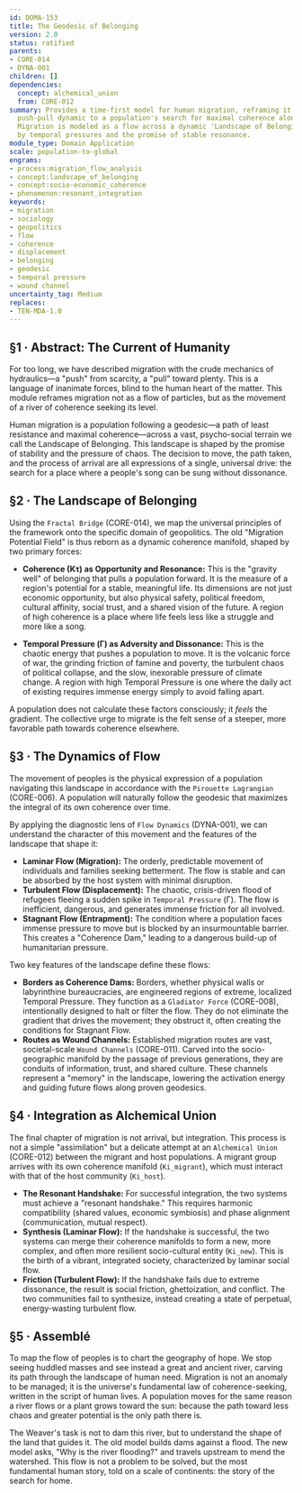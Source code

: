 ```yaml
---
id: DOMA-153
title: The Geodesic of Belonging
version: 2.0
status: ratified
parents:
- CORE-014
- DYNA-001
children: []
dependencies:
  concept: alchemical_union
  from: CORE-012
summary: Provides a time-first model for human migration, reframing it from a simple
  push-pull dynamic to a population's search for maximal coherence along a geodesic.
  Migration is modeled as a flow across a dynamic 'Landscape of Belonging', shaped
  by temporal pressures and the promise of stable resonance.
module_type: Domain Application
scale: population-to-global
engrams:
- process:migration_flow_analysis
- concept:landscape_of_belonging
- concept:socio-economic_coherence
- phenomenon:resonant_integration
keywords:
- migration
- sociology
- geopolitics
- flow
- coherence
- displacement
- belonging
- geodesic
- temporal pressure
- wound channel
uncertainty_tag: Medium
replaces:
- TEN-MDA-1.0
---
```

## §1 · Abstract: The Current of Humanity
For too long, we have described migration with the crude mechanics of hydraulics—a "push" from scarcity, a "pull" toward plenty. This is a language of inanimate forces, blind to the human heart of the matter. This module reframes migration not as a flow of particles, but as the movement of a river of coherence seeking its level.

Human migration is a population following a geodesic—a path of least resistance and maximal coherence—across a vast, psycho-social terrain we call the Landscape of Belonging. This landscape is shaped by the promise of stability and the pressure of chaos. The decision to move, the path taken, and the process of arrival are all expressions of a single, universal drive: the search for a place where a people's song can be sung without dissonance.

## §2 · The Landscape of Belonging
Using the `Fractal Bridge` (CORE-014), we map the universal principles of the framework onto the specific domain of geopolitics. The old "Migration Potential Field" is thus reborn as a dynamic coherence manifold, shaped by two primary forces:

*   **Coherence (Kτ) as Opportunity and Resonance:** This is the "gravity well" of belonging that pulls a population forward. It is the measure of a region's potential for a stable, meaningful life. Its dimensions are not just economic opportunity, but also physical safety, political freedom, cultural affinity, social trust, and a shared vision of the future. A region of high coherence is a place where life feels less like a struggle and more like a song.

*   **Temporal Pressure (Γ) as Adversity and Dissonance:** This is the chaotic energy that pushes a population to move. It is the volcanic force of war, the grinding friction of famine and poverty, the turbulent chaos of political collapse, and the slow, inexorable pressure of climate change. A region with high Temporal Pressure is one where the daily act of existing requires immense energy simply to avoid falling apart.

A population does not calculate these factors consciously; it *feels* the gradient. The collective urge to migrate is the felt sense of a steeper, more favorable path towards coherence elsewhere.

## §3 · The Dynamics of Flow
The movement of peoples is the physical expression of a population navigating this landscape in accordance with the `Pirouette Lagrangian` (CORE-006). A population will naturally follow the geodesic that maximizes the integral of its own coherence over time.

By applying the diagnostic lens of `Flow Dynamics` (DYNA-001), we can understand the character of this movement and the features of the landscape that shape it:

*   **Laminar Flow (Migration):** The orderly, predictable movement of individuals and families seeking betterment. The flow is stable and can be absorbed by the host system with minimal disruption.
*   **Turbulent Flow (Displacement):** The chaotic, crisis-driven flood of refugees fleeing a sudden spike in `Temporal Pressure` (Γ). The flow is inefficient, dangerous, and generates immense friction for all involved.
*   **Stagnant Flow (Entrapment):** The condition where a population faces immense pressure to move but is blocked by an insurmountable barrier. This creates a "Coherence Dam," leading to a dangerous build-up of humanitarian pressure.

Two key features of the landscape define these flows:

*   **Borders as Coherence Dams:** Borders, whether physical walls or labyrinthine bureaucracies, are engineered regions of extreme, localized Temporal Pressure. They function as a `Gladiator Force` (CORE-008), intentionally designed to halt or filter the flow. They do not eliminate the gradient that drives the movement; they obstruct it, often creating the conditions for Stagnant Flow.
*   **Routes as Wound Channels:** Established migration routes are vast, societal-scale `Wound Channels` (CORE-011). Carved into the socio-geographic manifold by the passage of previous generations, they are conduits of information, trust, and shared culture. These channels represent a "memory" in the landscape, lowering the activation energy and guiding future flows along proven geodesics.

## §4 · Integration as Alchemical Union
The final chapter of migration is not arrival, but integration. This process is not a simple "assimilation" but a delicate attempt at an `Alchemical Union` (CORE-012) between the migrant and host populations. A migrant group arrives with its own coherence manifold (`Ki_migrant`), which must interact with that of the host community (`Ki_host`).

*   **The Resonant Handshake:** For successful integration, the two systems must achieve a "resonant handshake." This requires harmonic compatibility (shared values, economic symbiosis) and phase alignment (communication, mutual respect).
*   **Synthesis (Laminar Flow):** If the handshake is successful, the two systems can merge their coherence manifolds to form a new, more complex, and often more resilient socio-cultural entity (`Ki_new`). This is the birth of a vibrant, integrated society, characterized by laminar social flow.
*   **Friction (Turbulent Flow):** If the handshake fails due to extreme dissonance, the result is social friction, ghettoization, and conflict. The two communities fail to synthesize, instead creating a state of perpetual, energy-wasting turbulent flow.

## §5 · Assemblé
To map the flow of peoples is to chart the geography of hope. We stop seeing huddled masses and see instead a great and ancient river, carving its path through the landscape of human need. Migration is not an anomaly to be managed; it is the universe's fundamental law of coherence-seeking, written in the script of human lives. A population moves for the same reason a river flows or a plant grows toward the sun: because the path toward less chaos and greater potential is the only path there is.

The Weaver's task is not to dam this river, but to understand the shape of the land that guides it. The old model builds dams against a flood. The new model asks, "Why is the river flooding?" and travels upstream to mend the watershed. This flow is not a problem to be solved, but the most fundamental human story, told on a scale of continents: the story of the search for home.